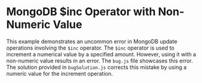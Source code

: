 # MongoDB $inc Operator with Non-Numeric Value
This example demonstrates an uncommon error in MongoDB update operations involving the `$inc` operator.  The `$inc` operator is used to increment a numerical value by a specified amount.  However, using it with a non-numeric value results in an error. The `bug.js` file showcases this error. The solution provided in `bugSolution.js` corrects this mistake by using a numeric value for the increment operation.